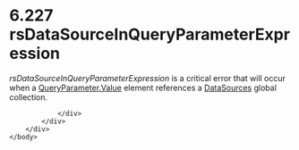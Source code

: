<html dir="LTR" xmlns:mshelp="http://msdn.microsoft.com/mshelp" xmlns:ddue="http://ddue.schemas.microsoft.com/authoring/2003/5" xmlns:xlink="http://www.w3.org/1999/xlink" xmlns:tool="http://www.microsoft.com/tooltip">
    <head>
        <meta http-equiv="Content-Type" content="text/html; CHARSET=utf-8"></meta>
        <meta name="save" content="history"></meta>
        <title>6.227 rsDataSourceInQueryParameterExpression</title>
        <xml>
            <mshelp:toctitle title="6.227 rsDataSourceInQueryParameterExpression"></mshelp:toctitle>
            <mshelp:rltitle title="[MS-RDL]: rsDataSourceInQueryParameterExpression"></mshelp:rltitle>
            <mshelp:keyword index="A" term="a8b3ee5e-d86d-4ba6-ae6f-6efcf2b5e70d"></mshelp:keyword>
            <mshelp:attr name="DCSext.ContentType" value="open specification"></mshelp:attr>
            <mshelp:attr name="AssetID" value="a8b3ee5e-d86d-4ba6-ae6f-6efcf2b5e70d"></mshelp:attr>
            <mshelp:attr name="TopicType" value="kbRef"></mshelp:attr>
            <mshelp:attr name="DCSext.Title" value="[MS-RDL]: rsDataSourceInQueryParameterExpression" />
        </xml>
    </head>
    <body>
        <div id="header">
            <h1 class="heading">6.227 rsDataSourceInQueryParameterExpression</h1>
        </div>
        <div id="mainSection">
            <div id="mainBody">
                <div id="allHistory" class="saveHistory"></div>
                <div id="sectionSection0" class="section" name="collapseableSection">
                    

<p><i>rsDataSourceInQueryParameterExpression</i> is a critical
error that will occur when a <a href="460d7670-b17e-4b1c-8dfd-6e708eef1d8c.md">QueryParameter.Value</a>
element references a <a href="77c08d5f-043d-4ab0-93fc-151964bf42a5.md">DataSources</a>
global collection.</p>


                </div>
            </div>
        </div>
    </body>
</html>